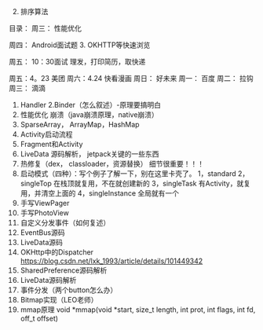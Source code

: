 
2. 排序算法


目录：
周三：
性能优化

周四：
Android面试题
3. OKHTTP等快速浏览

周五：
10：30面试
理发，打印简历，取快递

周五：4。23  美团
周六：4.24   快看漫画
周日：       好未来
周一：       百度
周二：       拉钩
周三：       滴滴


1. Handler
2.Binder（怎么叙述）-原理要搞明白
3. 性能优化
	崩溃（java崩溃原理，native崩溃）
4. SparseArray， ArrayMap，HashMap
5. Activity启动流程
5. Fragment和Activity
6. LiveData 源码解析， jetpack关键的一些东西
7. 热修复（dex， classloader，资源替换） 细节很重要！！！
8. 启动模式（四种）：写个例子了解一下，别在这里卡壳了。
	1，standard
	2，singleTop  在栈顶就复用，不在就创建新的
	3，singleTask 有Activity，就复用，并清空上面的
	4，singleInstance 全局就有一个
9. 手写ViewPager
10. 手写PhotoView
11. 自定义分发事件（如何复述）
12. EventBus源码
13. LiveData源码
14. OKHttp中的Dispatcher
    https://blog.csdn.net/lxk_1993/article/details/101449342
15. SharedPreference源码解析
16. LiveData源码解析
17. 事件分发（两个button怎么办）
18. Bitmap实现（LEO老师）
19. mmap原理
    void *mmap(void *start, size_t length, int prot, int flags, int fd, off_t offset)

